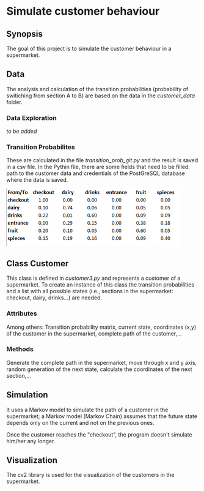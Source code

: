 # Simulate customer behaviour

## Synopsis
The goal of this project is to simulate the customer behaviour in a supermarket.

## Data
The analysis and calculation of the transition probabilities (probability of switiching from section A to B) are based on the data in the *customer_data* folder. 

### Data Exploration
*to be added*

### Transition Probabilites
These are calculated in the file *transition_prob_git.py* and the result is saved in a csv file. In the Pythin file, there are some fields that need to be filled: path to the customer data and credentials of the PostGreSQL database where the data is saved.

![Screenshot](tran_prob.png)


## Class Customer
This class is defined in *customer3.py* and represents a customer of a supermarket. To create an instance of this class the transition probabilities and a list with all possible states (i.e., sections in the supermarket: checkout, dairy, drinks...) are needed.

### Attributes
Among others: Transition probability matrix, current state, coordinates (x,y) of the customer in the supermarket, complete path of the customer,... 

### Methods
Generate the complete path in the supermarket, move through x and y axis, random generation of the next state, calculate the coordinates of the next section,...

## Simulation
It uses a Markov model to simulate the path of a customer in the supermarket; a Markov model (Markov Chain) assumes that the future state depends only on the current and not on the previous ones. 

Once the customer reaches the "checkout", the program doesn't simulate him/her any longer.

## Visualization
The cv2 library is used for the visualization of the customers in the supermarket. 









